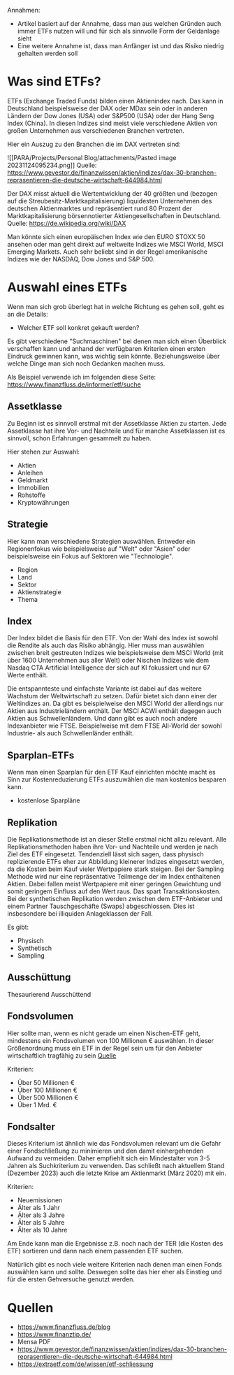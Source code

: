 Annahmen:
- Artikel basiert auf der Annahme, dass man aus welchen Gründen auch immer ETFs nutzen will und für sich als sinnvolle Form der Geldanlage sieht
- Eine weitere Annahme ist, dass man Anfänger ist und das Risiko niedrig gehalten werden soll

# Was sind ETFs?
ETFs (Exchange Traded Funds) bilden einen Aktienindex nach. Das kann in Deutschland beispielsweise der DAX oder MDax sein oder in anderen Ländern der Dow Jones (USA) oder S&P500 (USA) oder der Hang Seng Index (China). In diesen Indizes sind meist viele verschiedene Aktien von großen Unternehmen aus verschiedenen Branchen vertreten.

Hier ein Auszug zu den Branchen die im DAX vertreten sind:

![[PARA/Projects/Personal Blog/attachments/Pasted image 20231124095234.png]]
Quelle: https://www.gevestor.de/finanzwissen/aktien/indizes/dax-30-branchen-reprasentieren-die-deutsche-wirtschaft-644984.html

Der DAX misst aktuell die Wertentwicklung der 40 größten und (bezogen auf die Streubesitz-Marktkapitalisierung) liquidesten Unternehmen des deutschen Aktienmarktes und repräsentiert rund 80 Prozent der Marktkapitalisierung börsennotierter Aktiengesellschaften in Deutschland.
Quelle: https://de.wikipedia.org/wiki/DAX

Man könnte sich einen europäischen Index wie den EURO STOXX 50 ansehen oder man geht direkt auf weltweite Indizes wie MSCI World, MSCI Emerging Markets. Auch sehr beliebt sind in der Regel amerikanische Indizes wie der NASDAQ, Dow Jones und S&P 500.

# Auswahl eines ETFs

Wenn man sich grob überlegt hat in welche Richtung es gehen soll, geht es an die Details: 
- Welcher ETF soll konkret gekauft werden?

Es gibt verschiedene "Suchmaschinen" bei denen man sich einen Überblick verschaffen kann und anhand der verfügbaren Kriterien einen ersten Eindruck gewinnen kann, was wichtig sein könnte. Beziehungsweise über welche Dinge man sich noch Gedanken machen muss.

Als Beispiel verwende ich im folgenden diese Seite: https://www.finanzfluss.de/informer/etf/suche

## Assetklasse

Zu Beginn ist es sinnvoll erstmal mit der Assetklasse Aktien zu starten. Jede Assetklasse hat ihre Vor- und Nachteile und für manche Assetklassen ist es sinnvoll, schon Erfahrungen gesammelt zu haben.

Hier stehen zur Auswahl:
- Aktien
- Anleihen
- Geldmarkt
- Immobilien
- Rohstoffe
- Kryptowährungen

## Strategie

Hier kann man verschiedene Strategien auswählen. Entweder ein Regionenfokus wie beispielsweise auf "Welt" oder "Asien" oder beispielsweise ein Fokus auf Sektoren wie "Technologie".

- Region
- Land
- Sektor
- Aktienstrategie
- Thema

## Index

Der Index bildet die Basis für den ETF. Von der Wahl des Index ist sowohl die Rendite als auch das Risiko abhängig.
Hier muss man auswählen zwischen breit gestreuten Indizes wie beispielsweise dem MSCI World  (mit über 1600 Unternehmen aus aller Welt) oder Nischen Indizes wie dem Nasdaq CTA Artificial Intelligence der sich auf KI fokussiert und nur 67 Werte enthält.

Die entspannteste und einfachste Variante ist dabei auf das weitere Wachstum der Weltwirtschaft zu setzen. Dafür bietet sich dann einer der Weltindizes an.
Da gibt es beispielweise den MSCI World der allerdings nur Aktien aus Industrieländern enthält. Der MSCI ACWI enthält dagegen auch Aktien aus Schwellenländern.
Und dann gibt es auch noch andere Indexanbieter wie FTSE. Beispielweise mit dem FTSE All-World der sowohl Industrie- als auch Schwellenländer enthält.

## Sparplan-ETFs

Wenn man einen Sparplan für den ETF Kauf einrichten möchte macht es Sinn zur Kostenreduzierung ETFs auszuwählen die man kostenlos besparen kann.

- kostenlose Sparpläne

## Replikation

Die Replikationsmethode ist an dieser Stelle erstmal nicht allzu relevant. Alle Replikationsmethoden haben ihre Vor- und Nachteile und werden je nach Ziel des ETF eingesetzt. Tendenziell lässt sich sagen, dass physisch replizierende ETFs eher zur Abbildung kleinerer Indizes eingesetzt werden, da die Kosten beim Kauf vieler Wertpapiere stark steigen.
Bei der Sampling Methode wird nur eine repräsentative Teilmenge der im Index enthaltenen Aktien. Dabei fallen meist Wertpapiere mit einer geringen Gewichtung und somit geringem Einfluss auf den Wert raus. Das spart Transaktionskosten.
Bei der synthetischen Replikation werden zwischen dem ETF-Anbieter und einem Partner Tauschgeschäfte (Swaps) abgeschlossen. Dies ist insbesondere bei illiquiden Anlageklassen der Fall.

Es gibt:
- Physisch
- Synthetisch
- Sampling

## Ausschüttung

Thesaurierend
Ausschüttend

## Fondsvolumen

Hier sollte man, wenn es nicht gerade um einen Nischen-ETF geht, mindestens ein Fondsvolumen von 100 Millionen € auswählen.
In dieser Größenordnung muss ein ETF in der Regel sein um für den Anbieter wirtschaftlich tragfähig zu sein [Quelle](https://extraetf.com/de/wissen/etf-schliessung)

Kriterien:
- Über 50 Millionen €
- Über 100 Millionen €
- Über 500 Millionen €
- Über 1 Mrd. €

## Fondsalter

Dieses Kriterium ist ähnlich wie das Fondsvolumen relevant um die Gefahr einer Fondschließung zu minimieren und den damit einhergehenden Aufwand zu vermeiden.
Daher empfiehlt sich ein Mindestalter von 3-5 Jahren als Suchkriterium zu verwenden. Das schließt nach aktuellem Stand (Dezember 2023) auch die letzte Krise am Aktienmarkt (März 2020) mit ein. 

Kriterien:
- Neuemissionen
- Älter als 1 Jahr
- Älter als 3 Jahre
- Älter als 5 Jahre
- Älter als 10 Jahre

Am Ende kann man die Ergebnisse z.B. noch nach der TER (die Kosten des ETF) sortieren und dann nach einem passenden ETF suchen.


Natürlich gibt es noch viele weitere Kriterien nach denen man einen Fonds auswählen kann und sollte. Deswegen sollte das hier eher als Einstieg und für die ersten Gehversuche genutzt werden.

# Quellen
- https://www.finanzfluss.de/blog
- https://www.finanztip.de/
- Mensa PDF
- https://www.gevestor.de/finanzwissen/aktien/indizes/dax-30-branchen-reprasentieren-die-deutsche-wirtschaft-644984.html
- https://extraetf.com/de/wissen/etf-schliessung